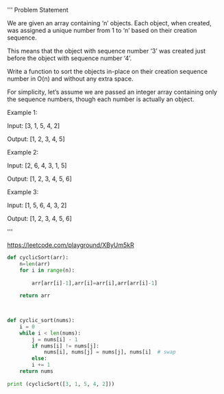 '''
Problem Statement 

We are given an array containing ‘n’ objects. Each object, when created, was assigned a unique number from 1 to ‘n’ based on their creation sequence. 

This means that the object with sequence number ‘3’ was created just before the object with sequence number ‘4’.

Write a function to sort the objects in-place on their creation sequence number in O(n) and without any extra space. 

For simplicity, let’s assume we are passed an integer array containing only the sequence numbers, though each number is actually an object.

Example 1:

Input: [3, 1, 5, 4, 2]

Output: [1, 2, 3, 4, 5]

Example 2:

Input: [2, 6, 4, 3, 1, 5]

Output: [1, 2, 3, 4, 5, 6]

Example 3:

Input: [1, 5, 6, 4, 3, 2]

Output: [1, 2, 3, 4, 5, 6]

'''

https://leetcode.com/playground/XByUm5kR

```python 
def cyclicSort(arr):
    n=len(arr)
    for i in range(n):
        
        arr[arr[i]-1],arr[i]=arr[i],arr[arr[i]-1]
    
    return arr 
    


def cyclic_sort(nums):
    i = 0
    while i < len(nums):
        j = nums[i] - 1
        if nums[i] != nums[j]:
            nums[i], nums[j] = nums[j], nums[i]  # swap
        else:
        i += 1
    return nums    
    
print (cyclicSort([3, 1, 5, 4, 2]))
```
